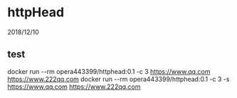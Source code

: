 # httpHead
2018/12/10

test
---
docker run --rm opera443399/httphead:0.1 -c 3 https://www.qq.com https://www.222qq.com
docker run --rm opera443399/httphead:0.1 -c 3 -s https://www.qq.com https://www.222qq.com

